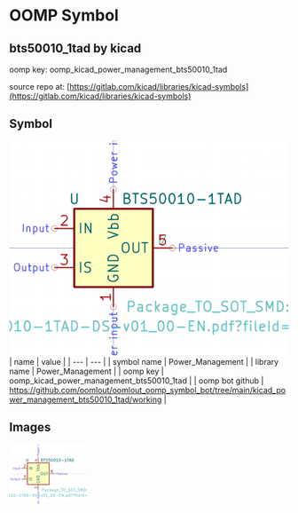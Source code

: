 # OOMP Symbol  
## bts50010_1tad  by kicad  
  
oomp key: oomp_kicad_power_management_bts50010_1tad  
  
source repo at: [https://gitlab.com/kicad/libraries/kicad-symbols](https://gitlab.com/kicad/libraries/kicad-symbols)  
## Symbol  
  
[![working.png](working_600.png)](working.png)  
| name | value | 
| --- | --- | 
| symbol name | Power_Management | 
| library name | Power_Management | 
| oomp key | oomp_kicad_power_management_bts50010_1tad | 
| oomp bot github | https://github.com/oomlout/oomlout_oomp_symbol_bot/tree/main/kicad_power_management_bts50010_1tad/working | 
## Images  
  
[![working.png](working_140.png)](working.png)  
